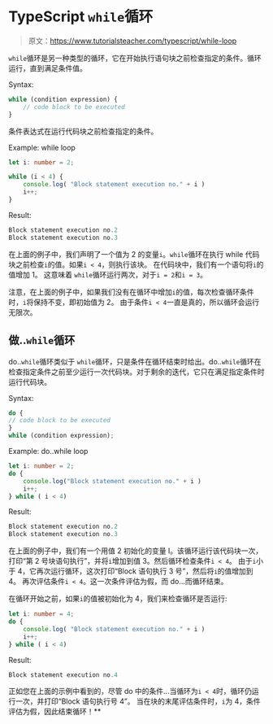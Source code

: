 # TypeScript `while`循环

> 原文：<https://www.tutorialsteacher.com/typescript/while-loop>

`while`循环是另一种类型的循环，它在开始执行语句块之前检查指定的条件。循环运行，直到满足条件值。

Syntax:

```ts
while (condition expression) {
    // code block to be executed
}

```

条件表达式在运行代码块之前检查指定的条件。

Example: while loop 

```ts
let i: number = 2;

while (i < 4) {
    console.log( "Block statement execution no." + i )
    i++;
} 
```

Result:

```ts
Block statement execution no.2
Block statement execution no.3

```

在上面的例子中，我们声明了一个值为 2 的变量`i`。`while`循环在执行 while 代码块之前检查`i`的值。如果`i < 4`，则执行该块。 在代码块中，我们有一个语句将`i`的值增加 1。 这意味着 `while`循环运行两次，对于`i = 2`和`i = 3`。

注意，在上面的例子中，如果我们没有在循环中增加`i`的值，每次检查循环条件时，`i`将保持不变，即初始值为 2。 由于条件`i < 4`一直是真的，所以循环会运行无限次。

## 做..`while`循环

do..`while`循环类似于 `while`循环，只是条件在循环结束时给出。do..`while`循环在检查指定条件之前至少运行一次代码块。对于剩余的迭代，它只在满足指定条件时运行代码块。

Syntax:

```ts
do {
// code block to be executed
}
while (condition expression);

```

Example: do..while loop 

```ts
let i: number = 2;
do {
    console.log("Block statement execution no." + i )
    i++;
} while ( i < 4) 
```

Result:

```ts
Block statement execution no.2
Block statement execution no.3

```

在上面的例子中，我们有一个用值 2 初始化的变量 I。该循环运行该代码块一次，打印“第 2 号块语句执行”，并将`i`增加到值 3。然后循环检查条件`i < 4`。 由于`i`小于 4，它再次运行循环，这次打印“Block 语句执行 3 号”，然后将`i`的值增加到 4。 再次评估条件`i < 4`。这一次条件评估为假，而 do...而循环结束。

在循环开始之前，如果`i`的值被初始化为 4，我们来检查循环是否运行:

```ts
let i: number = 4;
do {
    console.log( "Block statement execution no." + i )
    i++;
} while ( i < 4) 
```

Result:

```ts
Block statement execution no.4

```

正如您在上面的示例中看到的，尽管 do 中的条件...当循环为`i < 4`时，循环仍运行一次，并打印“Block 语句执行号 4”。 当在块的末尾评估条件时，`i`为 4，条件评估为假，因此结束循环！**
